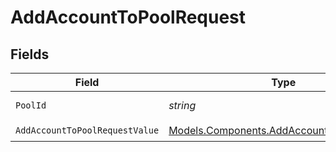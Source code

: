 # AddAccountToPoolRequest


## Fields

| Field                                                                                           | Type                                                                                            | Required                                                                                        | Description                                                                                     | Example                                                                                         |
| ----------------------------------------------------------------------------------------------- | ----------------------------------------------------------------------------------------------- | ----------------------------------------------------------------------------------------------- | ----------------------------------------------------------------------------------------------- | ----------------------------------------------------------------------------------------------- |
| `PoolId`                                                                                        | *string*                                                                                        | :heavy_check_mark:                                                                              | The pool ID.                                                                                    | XXX                                                                                             |
| `AddAccountToPoolRequestValue`                                                                  | [Models.Components.AddAccountToPoolRequest](../../Models/Components/AddAccountToPoolRequest.md) | :heavy_check_mark:                                                                              | N/A                                                                                             |                                                                                                 |